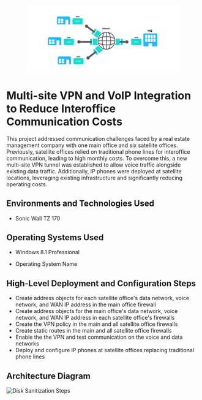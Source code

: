 <p align="center">
<img src="assets/multi-site-vpn-logo.svg" width="400px" alt="Multi-Site VPN Logo" />
</p>

# Multi-site VPN and VoIP Integration to Reduce Interoffice Communication Costs
This project addressed communication challenges faced by a real estate management company with one main office and six satellite offices. Previously, satellite offices relied on traditional phone lines for interoffice communication, leading to high monthly costs. To overcome this, a new multi-site VPN tunnel was established to allow voice traffic alongside existing data traffic. Additionally, IP phones were deployed at satellite locations, leveraging existing infrastructure and significantly reducing operating costs.

## Environments and Technologies Used

- Sonic Wall TZ 170

## Operating Systems Used
- Windows 8.1 Professional

- Operating System Name

## High-Level Deployment and Configuration Steps

- Create address objects for each satellite office's data network, voice network, and WAN IP address in the main office firewall
- Create address objects for the main office's data network, voice network, and WAN IP address in each satellite office's firewalls
- Create the VPN policy in the main and all satellite office firewalls
- Create static routes in the main and all satellite office firewalls
- Enable the the VPN and test communication on the voice and data networks
- Deploy and configure IP phones at satellite offices replacing traditional phone lines

<h2>Architecture Diagram</h2>

<p>
<img src="https://i.imgur.com/DJmEXEB.png" height="80%" width="80%" alt="Disk Sanitization Steps"/>
</p>

